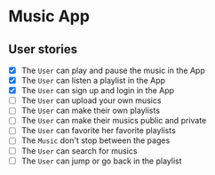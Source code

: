 # Music App

## User stories
- [x] The `User` can play and pause the music in the App
- [x] The `User` can listen a playlist in the App
- [x] The `User` can sign up and login in the App
- [ ] The `User` can upload your own musics
- [ ] The `User` can make their own playlists
- [ ] The `User` can make their musics public and private
- [ ] The `User` can favorite her favorite playlists
- [ ] The `Music` don't stop between the pages
- [ ] The `User` can search for musics
- [ ] The `User` can jump or go back in the playlist
